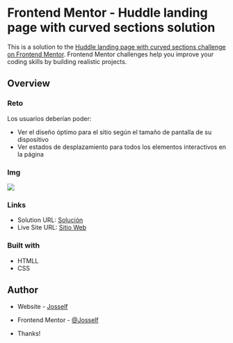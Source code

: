 # Frontend Mentor - Huddle landing page with curved sections solution

This is a solution to the [Huddle landing page with curved sections challenge on Frontend Mentor](https://www.frontendmentor.io/challenges/huddle-landing-page-with-curved-sections-5ca5ecd01e82137ec91a50f2). Frontend Mentor challenges help you improve your coding skills by building realistic projects. 

## Overview

### Reto

Los usuarios deberían poder:

- Ver el diseño óptimo para el sitio según el tamaño de pantalla de su dispositivo
- Ver estados de desplazamiento para todos los elementos interactivos en la página

### Img

![](./screenshot.jpg)

### Links

- Solution URL: [Solución](https://github.com/Josself/Landing-Page)
- Live Site URL: [Sitio Web](https://landing-page-josselfdev.surge.sh/)

### Built with

- HTMLL
- CSS

## Author

- Website - [Josself](https://josselfdev.surge.sh)
- Frontend Mentor - [@Josself](https://www.frontendmentor.io/profile/Josself)

- Thanks!
